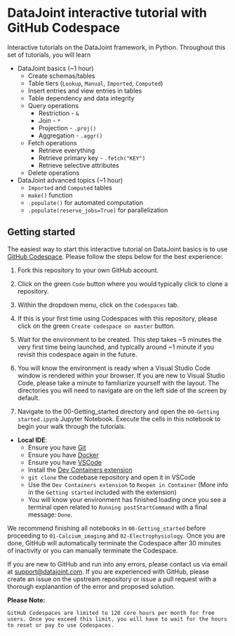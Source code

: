 # DataJoint interactive tutorial with GitHub Codespace

Interactive tutorials on the DataJoint framework, in Python. Throughout this set of tutorials, you will learn

- DataJoint basics (~1 hour)
    - Create schemas/tables
    - Table tiers (`Lookup`, `Manual`, `Imported`, `Computed`)
    - Insert entries and view entries in tables
    - Table dependency and data integrity
    - Query operations
        - Restriction - `&`
        - Join - `*`
        - Projection - `.proj()`
        - Aggregation - `.aggr()`
    - Fetch operations
        - Retrieve everything
        - Retrieve primary key - `.fetch("KEY")`
        - Retrieve selective attributes
    - Delete operations
- DataJoint advanced topics (~1 hour)
    - `Imported` and `Computed` tables
    - `make()` function 
    - `.populate()` for automated computation
    - `.populate(reserve_jobs=True)` for parallelization


## Getting started

The easiest way to start this interactive tutorial on DataJoint basics is to use [GitHub Codespace](https://docs.github.com/en/codespaces/overview). Please follow the steps below for the best experience:

1. Fork this repository to your own GitHub account.

2. Click on the green `Code` button where you would typically click to clone a repository.

3. Within the dropdown menu, click on the `Codespaces` tab.

4. If this is your first time using Codespaces with this repository, please click on the green `Create codespace on master` button.

5. Wait for the environment to be created. This step takes ~5 minutes the very first time being launched, and typically around ~1 minute if you revisit this codespace again in the future. 

6. You will know the environment is ready when a Visual Studio Code window is rendered within your browser. If you are new to Visual Studio Code, please take a minute to familiarize yourself with the layout. The directories you will need to navigate are on the left side of the screen by default.

7. Navigate to the 00-Getting_started directory and open the `00-Getting started.ipynb` Jupyter Notebook. Execute the cells in this notebook to begin your walk through the tutorials.

- **Local IDE**:
  - Ensure you have [Git](https://git-scm.com/book/en/v2/Getting-Started-Installing-Git)
  - Ensure you have [Docker](https://docs.docker.com/get-docker/)
  - Ensure you have [VSCode](https://code.visualstudio.com/)
  - Install the [Dev Containers extension](https://marketplace.visualstudio.com/items?itemName=ms-vscode-remote.remote-containers)
  - `git clone` the codebase repository and open it in VSCode
  - Use the `Dev Containers extension` to `Reopen in Container` (More info in the `Getting started` included with the extension)
  - You will know your environment has finished loading once you see a terminal open related to `Running postStartCommand` with a final message: `Done`.

We recommend finishing all notebooks in `00-Getting_started` before proceeding to `01-Calcium_imaging` and `02-Electrophysiology`. Once you are done, GitHub will automatically terminate the Codespace after 30 minutes of inactivity or you can manually terminate the Codespace.

If you are new to GitHub and run into any errors, please contact us via email at support@datajoint.com. If you are experienced with GitHub, please create an issue on the upstream repository or issue a pull request with a thorough explanantion of the error and proposed solution. 

**Please Note:** 

```GitHub Codespaces are limited to 120 core hours per month for free users. Once you exceed this limit, you will have to wait for the hours to reset or pay to use Codespaces.```


